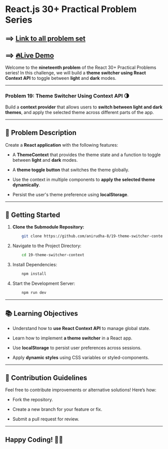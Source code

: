 # React.js 30+ Practical Problem Series

## ==> [Link to all problem set](https://github.com/anirudha-8/react.js-practical-problems.git)

## ==> [🔥Live Demo](https://19-theme-switcher-context.vercel.app/)

Welcome to the **nineteenth problem** of the React 30+ Practical Problems series! In this challenge, we will build a **theme switcher using React Context API** to toggle between **light** and **dark** modes.

---

### Problem 19: Theme Switcher Using Context API 🌗  

Build a **context provider** that allows users to **switch between light and dark themes**, and apply the selected theme across different parts of the app.

---

## 📝 Problem Description  

Create a **React application** with the following features:

- A **ThemeContext** that provides the theme state and a function to toggle between **light** and **dark** modes.

- A **theme toggle button** that switches the theme globally.

- Use the context in multiple components to **apply the selected theme dynamically**.

- Persist the user's theme preference using **localStorage**.

---

## 🚀 Getting Started  

1. **Clone the Submodule Repository:**  

    ```bash
        git clone https://github.com/anirudha-8/19-theme-switcher-context.git
    ```

2. Navigate to the Project Directory:  

    ```bash
        cd 19-theme-switcher-context
    ```

3. Install Dependencies:  

    ```bash
        npm install
    ```

4. Start the Development Server:  

    ```bash
        npm run dev
    ```

---

## 📚 Learning Objectives  

- Understand how to **use React Context API** to manage global state.

- Learn how to implement **a theme switcher** in a React app.

- Use **localStorage** to persist user preferences across sessions.

- Apply **dynamic styles** using CSS variables or styled-components.

---

## 🤝 Contribution Guidelines  

Feel free to contribute improvements or alternative solutions! Here’s how:  

- Fork the repository.  

- Create a new branch for your feature or fix.  

- Submit a pull request for review.  

---

## Happy Coding! 🌙💡
